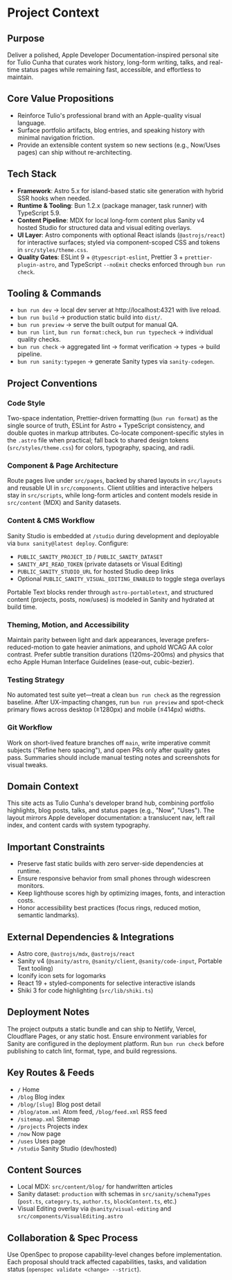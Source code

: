 # Project Context

## Purpose

Deliver a polished, Apple Developer Documentation-inspired personal site for Tulio Cunha that curates work history, long-form writing, talks, and real-time status pages while remaining fast, accessible, and effortless to maintain.

## Core Value Propositions

- Reinforce Tulio's professional brand with an Apple-quality visual language.
- Surface portfolio artifacts, blog entries, and speaking history with minimal navigation friction.
- Provide an extensible content system so new sections (e.g., Now/Uses pages) can ship without re-architecting.

## Tech Stack

- **Framework**: Astro 5.x for island-based static site generation with hybrid SSR hooks when needed.
- **Runtime & Tooling**: Bun 1.2.x (package manager, task runner) with TypeScript 5.9.
- **Content Pipeline**: MDX for local long-form content plus Sanity v4 hosted Studio for structured data and visual editing overlays.
- **UI Layer**: Astro components with optional React islands (`@astrojs/react`) for interactive surfaces; styled via component-scoped CSS and tokens in `src/styles/theme.css`.
- **Quality Gates**: ESLint 9 + `@typescript-eslint`, Prettier 3 + `prettier-plugin-astro`, and TypeScript `--noEmit` checks enforced through `bun run check`.

## Tooling & Commands

- `bun run dev` → local dev server at http://localhost:4321 with live reload.
- `bun run build` → production static build into `dist/`.
- `bun run preview` → serve the built output for manual QA.
- `bun run lint`, `bun run format:check`, `bun run typecheck` → individual quality checks.
- `bun run check` → aggregated lint → format verification → types → build pipeline.
- `bun run sanity:typegen` → generate Sanity types via `sanity-codegen`.

## Project Conventions

### Code Style

Two-space indentation, Prettier-driven formatting (`bun run format`) as the single source of truth, ESLint for Astro + TypeScript consistency, and double quotes in markup attributes. Co-locate component-specific styles in the `.astro` file when practical; fall back to shared design tokens (`src/styles/theme.css`) for colors, typography, spacing, and radii.

### Component & Page Architecture

Route pages live under `src/pages`, backed by shared layouts in `src/layouts` and reusable UI in `src/components`. Client utilities and interactive helpers stay in `src/scripts`, while long-form articles and content models reside in `src/content` (MDX) and Sanity datasets.

### Content & CMS Workflow

Sanity Studio is embedded at `/studio` during development and deployable via `bunx sanity@latest deploy`. Configure:

- `PUBLIC_SANITY_PROJECT_ID` / `PUBLIC_SANITY_DATASET`
- `SANITY_API_READ_TOKEN` (private datasets or Visual Editing)
- `PUBLIC_SANITY_STUDIO_URL` for hosted Studio deep links
- Optional `PUBLIC_SANITY_VISUAL_EDITING_ENABLED` to toggle stega overlays

Portable Text blocks render through `astro-portabletext`, and structured content (projects, posts, now/uses) is modeled in Sanity and hydrated at build time.

### Theming, Motion, and Accessibility

Maintain parity between light and dark appearances, leverage prefers-reduced-motion to gate heavier animations, and uphold WCAG AA color contrast. Prefer subtle transition durations (120ms–200ms) and physics that echo Apple Human Interface Guidelines (ease-out, cubic-bezier).

### Testing Strategy

No automated test suite yet—treat a clean `bun run check` as the regression baseline. After UX-impacting changes, run `bun run preview` and spot-check primary flows across desktop (≥1280px) and mobile (≤414px) widths.

### Git Workflow

Work on short-lived feature branches off `main`, write imperative commit subjects ("Refine hero spacing"), and open PRs only after quality gates pass. Summaries should include manual testing notes and screenshots for visual tweaks.

## Domain Context

This site acts as Tulio Cunha's developer brand hub, combining portfolio highlights, blog posts, talks, and status pages (e.g., "Now", "Uses"). The layout mirrors Apple developer documentation: a translucent nav, left rail index, and content cards with system typography.

## Important Constraints

- Preserve fast static builds with zero server-side dependencies at runtime.
- Ensure responsive behavior from small phones through widescreen monitors.
- Keep lighthouse scores high by optimizing images, fonts, and interaction costs.
- Honor accessibility best practices (focus rings, reduced motion, semantic landmarks).

## External Dependencies & Integrations

- Astro core, `@astrojs/mdx`, `@astrojs/react`
- Sanity v4 (`@sanity/astro`, `@sanity/client`, `@sanity/code-input`, Portable Text tooling)
- Iconify icon sets for logomarks
- React 19 + styled-components for selective interactive islands
- Shiki 3 for code highlighting (`src/lib/shiki.ts`)

## Deployment Notes

The project outputs a static bundle and can ship to Netlify, Vercel, Cloudflare Pages, or any static host. Ensure environment variables for Sanity are configured in the deployment platform. Run `bun run check` before publishing to catch lint, format, type, and build regressions.

## Key Routes & Feeds

- `/` Home
- `/blog` Blog index
- `/blog/[slug]` Blog post detail
- `/blog/atom.xml` Atom feed, `/blog/feed.xml` RSS feed
- `/sitemap.xml` Sitemap
- `/projects` Projects index
- `/now` Now page
- `/uses` Uses page
- `/studio` Sanity Studio (dev/hosted)

## Content Sources

- Local MDX: `src/content/blog/` for handwritten articles
- Sanity dataset: `production` with schemas in `src/sanity/schemaTypes` (`post.ts`, `category.ts`, `author.ts`, `blockContent.ts`, etc.)
- Visual Editing overlay via `@sanity/visual-editing` and `src/components/VisualEditing.astro`

## Collaboration & Spec Process

Use OpenSpec to propose capability-level changes before implementation. Each proposal should track affected capabilities, tasks, and validation status (`openspec validate <change> --strict`).

